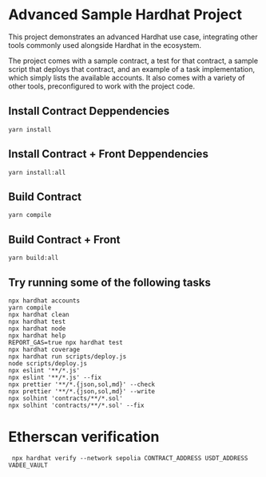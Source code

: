 # Advanced Sample Hardhat Project

This project demonstrates an advanced Hardhat use case, integrating other tools commonly used alongside Hardhat in the ecosystem.

The project comes with a sample contract, a test for that contract, a sample script that deploys that contract, and an example of a task implementation, which simply lists the available accounts. It also comes with a variety of other tools, preconfigured to work with the project code.

## Install Contract Deppendencies

```shell
yarn install
```

## Install Contract + Front Deppendencies

```shell
yarn install:all
```

## Build Contract

```shell
yarn compile
```

## Build Contract + Front

```shell
yarn build:all
```

## Try running some of the following tasks

```shell
npx hardhat accounts
yarn compile
npx hardhat clean
npx hardhat test
npx hardhat node
npx hardhat help
REPORT_GAS=true npx hardhat test
npx hardhat coverage
npx hardhat run scripts/deploy.js
node scripts/deploy.js
npx eslint '**/*.js'
npx eslint '**/*.js' --fix
npx prettier '**/*.{json,sol,md}' --check
npx prettier '**/*.{json,sol,md}' --write
npx solhint 'contracts/**/*.sol'
npx solhint 'contracts/**/*.sol' --fix
```

# Etherscan verification

```shell
 npx hardhat verify --network sepolia CONTRACT_ADDRESS USDT_ADDRESS VADEE_VAULT
```
